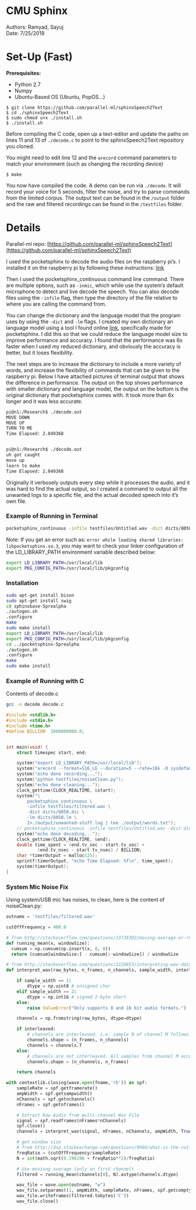# CMU Sphinx
Authors: Ramyad, Sayuj  
Date: 7/25/2019
# Set-Up (Fast)

**Prerequisites:**
- Python 2.7
- Numpy
- Ubuntu-Based OS (Ubuntu, PopOS...)

```
$ git clone https://github.com/parallel-ml/sphinxSpeech2Text
$ cd ./sphinxSpeech2Text
$ sudo chmod u+x ./install.sh
$ ./install.sh
```

Before compiling the C code, open up a text-editor and update the paths on lines 11 and 13 of `./decode.c` to point to the sphinxSpeech2Text repository you cloned.

You might need to edit line 12 and the `arecord` command parameters to match your environment (such as changing the recording device)

```
$ make
```

You now have compiled the code. A demo can be run via
`./decode`. It will record your voice for 5 seconds, filter the noise, and try to parse commands from the limited corpus. The output text can be found in the `/output` folder and the raw and filtered recordings can be found in the `/testfiles` folder.
# Details
Parallel-ml repo: [https://github.com/parallel-ml/sphinxSpeech2Text](https://github.com/parallel-ml/sphinxSpeech2Text)

I used the pocketsphinx to decode the audio files on the raspberry pi’s. I installed it on the raspberry pi by following these instructions: [link](https://cmusphinx.github.io/wiki/tutorialpocketsphinx/#installation-on-unix-system)

Then I used the pocketsphinx_continuous command line command. There are multiple options, such as `-inmic`, which while use the system’s default microphone to detect and live decode the speech. You can also decode files using the `-infile` flag, then type the directory of the file relative to where you are calling the command from.

You can change the dictionary and the language model that the program uses by using the `-dict` and `-lm` flags. I created my own dictionary an language model using a tool I found online [link](http://www.speech.cs.cmu.edu/tools/lmtool-new.html), specifically made for pocketsphinx. I did this so that we could reduce the language model size to improve performance and accuracy. I found that the performance was 6x faster when I used my reduced dictionary, and obviously the accuracy is better, but it loses flexibility.

The next steps are to increase the dictionary to include a more variety of words, and increase the flexibility of commands that can be given to the raspberry pi. Below I have attached pictures of terminal output that shows the difference in performance. The output on the top shows performance with smaller dictionary and language model, the output on the bottom is the original dictionary that pocketsphinx comes with. It took more than 6x longer and it was less accurate.

```BASH
pi@n1:/Research$ ./decode.out  
MOVE DOWN  
MOVE UP  
TURN TO ME  
Time Elapsed: 2.049368  


pi@n1:/Research$ ./decode.out  
uh got caught  
move up  
learn to make  
Time Elapsed: 2.049368  
```


Originally it verbosely outputs every step while it processes the audio, and it was hard to find the actual output, so I created a command to output all the unwanted logs to a specific file, and the actual decoded speech into it’s own file.


### Example of Running in Terminal

```BASH
pocketsphinx_continuous -infile testfiles/Untitled.wav -dict dicts/8050.dic -lm dicts/8050.lm
```

Note: If you get an error such as: `error while loading shared libraries: libpocketsphinx.so.3`, you may want to check your linker configuration of the LD_LIBRARY_PATH environment variable described below:

```BASH
export LD_LIBRARY_PATH=/usr/local/lib
export PKG_CONFIG_PATH=/usr/local/lib/pkgconfig
```

### Installation

```BASH
sudo apt-get install bison
sudo apt-get install swig
cd sphinxbase-5prealpha
./autogen.sh
.configure
make
sudo make install
export LD_LIBRARY_PATH=/usr/local/lib
export PKG_CONFIG_PATH=/usr/local/lib/pkgconfig
cd ../pocketsphinx-5prealpha
./autogen.sh
.configure
make
sudo make install
```


### Example of Running with C

Contents of decode.c

```BASH
gcc -o decode decode.c
```

```CPP
#include <stdlib.h>
#include <stdio.h>
#include <time.h>
#define BILLION  1000000000.0;


int main(void) {
    struct timespec start, end;

    system("export LD_LIBRARY_PATH=/usr/local/lib");
    system("arecord --format=S16_LE --duration=5 --rate=16k -D sysdefault:CARD=1 --file-type=wav testfiles/noisy.wav");
    system("echo done recording...");
    system("python testfiles/noiseClean.py");
    system("echo done cleaning...");
    clock_gettime(CLOCK_REALTIME, &start);
    system("\
        pocketsphinx_continuous \
        -infile testfiles/filtered.wav \
        -dict dicts/8050.dic \
        -lm dicts/8050.lm \
        2>./output/unwanted-stuff.log | tee ./output/words.txt");
    // pocketsphinx_continuous -infile testfiles/Untitled.wav -dict dicts/8050.dic -lm dicts/8050.lm 2>./output/unwanted-stuff.log | tee ./output/words.txt
    system("echo done decoding...");
    clock_gettime(CLOCK_REALTIME, &end);
    double time_spent = (end.tv_sec - start.tv_sec) +
            (end.tv_nsec - start.tv_nsec) / BILLION;
    char *timerOutput = malloc(25);
    sprintf(timerOutput, "echo Time Elapsed: %f\n", time_spent);
    system(timerOutput);
}
```


### System Mic Noise Fix

Using system/USB mic has noises, to clean, here is the content of noiseClean.py:

```python
outname = 'testfiles/filtered.wav'

cutOffFrequency = 400.0

# from http://stackoverflow.com/questions/13728392/moving-average-or-running-mean
def running_mean(x, windowSize):
  cumsum = np.cumsum(np.insert(x, 0, 0))
  return (cumsum[windowSize:] - cumsum[:-windowSize]) / windowSize

# from http://stackoverflow.com/questions/2226853/interpreting-wav-data/2227174#2227174
def interpret_wav(raw_bytes, n_frames, n_channels, sample_width, interleaved = True):

    if sample_width == 1:
        dtype = np.uint8 # unsigned char
    elif sample_width == 2:
        dtype = np.int16 # signed 2-byte short
    else:
        raise ValueError("Only supports 8 and 16 bit audio formats.")

    channels = np.fromstring(raw_bytes, dtype=dtype)

    if interleaved:
        # channels are interleaved, i.e. sample N of channel M follows sample N of channel M-1 in raw data
        channels.shape = (n_frames, n_channels)
        channels = channels.T
    else:
        # channels are not interleaved. All samples from channel M occur before all samples from channel M-1
        channels.shape = (n_channels, n_frames)

    return channels

with contextlib.closing(wave.open(fname,'rb')) as spf:
    sampleRate = spf.getframerate()
    ampWidth = spf.getsampwidth()
    nChannels = spf.getnchannels()
    nFrames = spf.getnframes()

    # Extract Raw Audio from multi-channel Wav File
    signal = spf.readframes(nFrames*nChannels)
    spf.close()
    channels = interpret_wav(signal, nFrames, nChannels, ampWidth, True)

    # get window size
    # from http://dsp.stackexchange.com/questions/9966/what-is-the-cut-off-frequency-of-a-moving-average-filter
    freqRatio = (cutOffFrequency/sampleRate)
    N = int(math.sqrt(0.196196 + freqRatio**2)/freqRatio)

    # Use moviung average (only on first channel)
    filtered = running_mean(channels[0], N).astype(channels.dtype)

    wav_file = wave.open(outname, "w")
    wav_file.setparams((1, ampWidth, sampleRate, nFrames, spf.getcomptype(), spf.getcompname()))
    wav_file.writeframes(filtered.tobytes('C'))
    wav_file.close()
```
